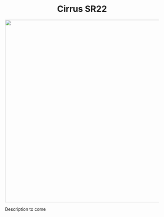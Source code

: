 <p align="center">
  <h1 align="center">Cirrus SR22</h1>
</p>
<p align="center"><img src="[https://user-images.githubusercontent.com/75218511/133450330-9ba0b3b8-0130-4f72-8687-c1b635c61387.png](https://user-images.githubusercontent.com/75218511/169622419-fc6eaac8-a6d5-4577-9316-e0c40d47916e.jpg)" width="600"/></p>
<p>Description to come</p>

